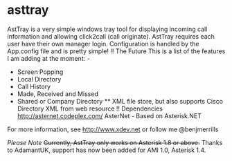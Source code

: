 asttray
=======
AstTray is a very simple windows tray tool for displaying incoming call information and allowing click2call (call originate).
AstTray requires each user have their own manager login. Configuration is handled by the App.config file and is pretty simple!
!! The Future
This is a list of the features I am adding at the moment: -
* Screen Popping
* Local Directory
* Call History
 * Made, Received and Missed
* Shared or Company Directory
** XML file store, but also supports Cisco Directory XML from web resource
!! Dependencies
http://asternet.codeplex.com/ AsterNet - Based on Asterisk.NET

For more information, see http://www.xdev.net or follow me @benjmerrills

*Please Note* ~~Currently, AstTray only works on Asterisk 1.8 or above.~~
Thanks to AdamantUK, support has now been added for AMI 1.0, Asterisk 1.4.
